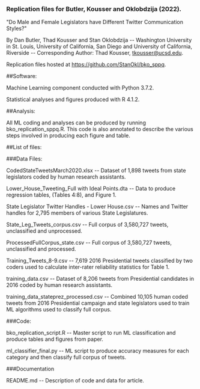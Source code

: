 ### Replication files for Butler, Kousser and Oklobdzija (2022). 


"Do Male and Female Legislators have Different Twitter Communication Styles?"

By Dan Butler, Thad Kousser and Stan Oklobdzija -- Washington University in St. Louis, University of California, San Diego and University of California, Riverside -- Corresponding Author: Thad Kousser, tkousser@ucsd.edu. 

Replication files hosted at https://github.com/StanOkl/bko_sppq.

##Software: 

Machine Learning component conducted with Python 3.7.2.

Statistical analyses and figures produced with R 4.1.2.

##Analysis:

All ML coding and analyses can be produced by running bko_replication_sppq.R. This code is also annotated to describe the various steps involved in producing each figure and table. 

##List of files:

###Data Files:

CodedStateTweetsMarch2020.xlsx -- Dataset of 1,898 tweets from state legislators coded by human research assistants.

Lower_House_Tweeting_Full with Ideal Points.dta -- Data to produce regression tables, (Tables 4:8), and Figure 1.

State Legislator Twitter Handles - Lower House.csv -- Names and Twitter handles for 2,795 members of various State Legislatures.

State_Leg_Tweets_corpus.csv -- Full corpus of 3,580,727 tweets, unclassified and unprocessed. 

ProcessedFullCorpus_state.csv -- Full corpus of 3,580,727 tweets, unclassified and processed.

Training_Tweets_8-9.csv -- 7,619 2016 Presidential tweets classified by two coders used to calculate inter-rater reliability statistics for Table 1. 

training_data.csv -- Dataset of 8,206 tweets from Presidential candidates in 2016 coded by human research assistants.

training_data_stateprez_processed.csv -- Combined 10,105 human coded tweets from 2016 Presidential campaign and state legislators used to train ML algorithms used to classify full corpus. 

###Code: 

bko_replication_script.R -- Master script to run ML classification and produce tables and figures from paper. 

ml_classifier_final.py -- ML script to produce accuracy measures for each category and then classify full corpus of tweets. 

###Documentation 

README.md -- Description of code and data for article. 


